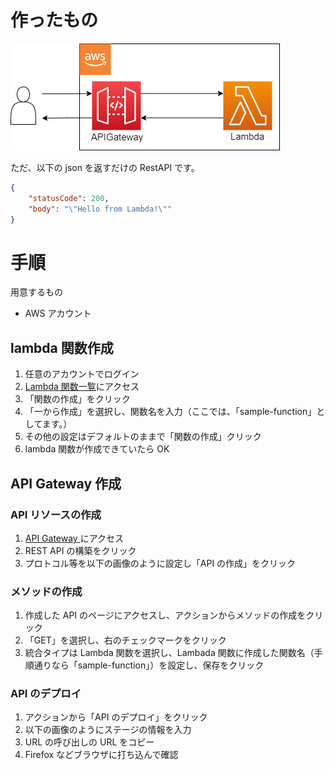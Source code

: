 # 作ったもの

![](https://github.com/nmasashi/qiita/blob/main/lambda/apigateway_lambada/images/lambda.png?raw=true)

ただ、以下の json を返すだけの RestAPI です。

```json
{
	"statusCode": 200,
	"body": "\"Hello from Lambda!\""
}
```

# 手順

用意するもの

- AWS アカウント

## lambda 関数作成

1. 任意のアカウントでログイン
1. [Lambda 関数一覧](https://ap-northeast-1.console.aws.amazon.com/lambda/home?region=ap-northeast-1#/functions)にアクセス
1. 「関数の作成」をクリック
1. 「一から作成」を選択し、関数名を入力（ここでは、「sample-function」としてます。）
1. その他の設定はデフォルトのままで「関数の作成」クリック
1. lambda 関数が作成できていたら OK

## API Gateway 作成

### API リソースの作成

1. [API Gateway ](https://ap-northeast-1.console.aws.amazon.com/apigateway/main/apis?region=ap-northeast-1)にアクセス
1. REST API の構築をクリック
1. プロトコル等を以下の画像のように設定し「API の作成」をクリック

### メソッドの作成

1. 作成した API のページにアクセスし、アクションからメソッドの作成をクリック
1. 「GET」を選択し、右のチェックマークをクリック
1. 統合タイプは Lambda 関数を選択し、Lambada 関数に作成した関数名（手順通りなら「sample-function」）を設定し、保存をクリック

### API のデプロイ

1. アクションから「API のデプロイ」をクリック
1. 以下の画像のようにステージの情報を入力
1. URL の呼び出しの URL をコピー
1. Firefox などブラウザに打ち込んで確認
